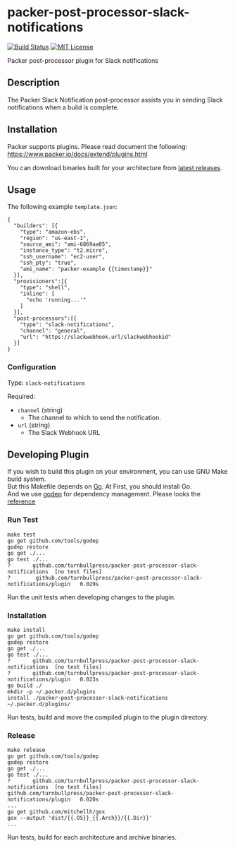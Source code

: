 # packer-post-processor-slack-notifications

[![Build Status](https://travis-ci.org/turnbullpress/packer-post-processor-slack-notifications.svg?branch=master)](https://travis-ci.org/turnbullpress/packer-post-processor-slack-notifications)
[![MIT License](http://img.shields.io/badge/license-MIT-blue.svg?style=flat)](LICENSE)

Packer post-processor plugin for Slack notifications

## Description
The Packer Slack Notification post-processor assists you in sending Slack notifications when a build is complete.

## Installation
Packer supports plugins. Please read document the following:  
https://www.packer.io/docs/extend/plugins.html

You can download binaries built for your architecture from [latest releases](https://github.com/turnbullpress/packer-post-processor-slack-notifications/releases/latest).

## Usage
The following example `template.json`:

```
{
  "builders": [{
    "type": "amazon-ebs",
    "region": "us-east-1",
    "source_ami": "ami-6869aa05",
    "instance_type": "t2.micro",
    "ssh_username": "ec2-user",
    "ssh_pty": "true",
    "ami_name": "packer-example {{timestamp}}"
  }],
  "provisioners":[{
    "type": "shell",
    "inline": [
      "echo 'running...'"
    ]
  }],
  "post-processors":[{
    "type": "slack-notifications",
    "channel": "general",
    "url": "https://slackwebhook.url/slackwebhookid"
  }]
}
```

### Configuration

Type: `slack-notifications`

Required:
  - `channel` (string)
    - The channel to which to send the notification.
  - `url` (string)
    - The Slack Webhook URL

## Developing Plugin

If you wish to build this plugin on your environment, you can use GNU Make build system.  
But this Makefile depends on [Go](https://golang.org/). At First, you should install Go.  
And we use [godep](https://github.com/tools/godep) for dependency management. Please looks the [reference](https://godoc.org/github.com/tools/godep)

### Run Test
```
make test
go get github.com/tools/godep
godep restore
go get ./...
go test ./...
?       github.com/turnbullpress/packer-post-processor-slack-notifications  [no test files]
?        github.com/turnbullpress/packer-post-processor-slack-notifications/plugin   0.029s
```
Run the unit tests when developing changes to the plugin.

### Installation
```
make install
go get github.com/tools/godep
godep restore
go get ./...
go test ./...
?       github.com/turnbullpress/packer-post-processor-slack-notifications  [no test files]
?       github.com/turnbullpress/packer-post-processor-slack-notifications/plugin   0.023s
go build ./
mkdir -p ~/.packer.d/plugins
install ./packer-post-processor-slack-notifications ~/.packer.d/plugins/
```
Run tests, build and move the compiled plugin to the plugin directory.

### Release
```
make release
go get github.com/tools/godep
godep restore
go get ./...
go test ./...
?       github.com/turnbullpress/packer-post-processor-slack-notifications  [no test files]
github.com/turnbullpress/packer-post-processor-slack-notifications/plugin   0.020s
...
go get github.com/mitchellh/gox
gox --output 'dist/{{.OS}}_{{.Arch}}/{{.Dir}}'
...
```

Run tests, build for each architecture and archive binaries.
